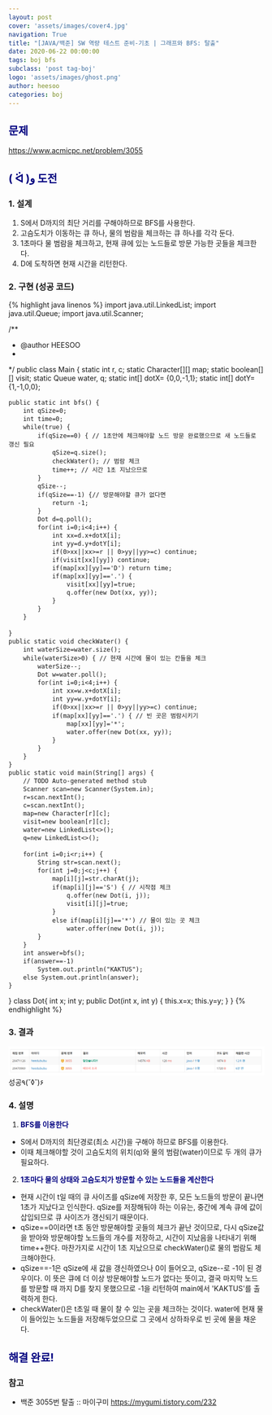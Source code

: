 ```yaml
---
layout: post
cover: 'assets/images/cover4.jpg'
navigation: True
title: "[JAVA/백준] SW 역량 테스트 준비-기초 | 그래프와 BFS: 탈출"
date: 2020-06-22 00:00:00
tags: boj bfs
subclass: 'post tag-boj'
logo: 'assets/images/ghost.png'
author: heesoo
categories: boj
---
```

## <span style="color:navy">문제</span>
<https://www.acmicpc.net/problem/3055>

## <span style="color:navy">( ᐛ )و 도전</span>

### 1. 설계
1. S에서 D까지의 최단 거리를 구해야하므로 BFS를 사용한다.
2. 고슴도치가 이동하는 큐 하나, 물의 범람을 체크하는 큐 하나를 각각 둔다.
3. 1초마다 물 범람을 체크하고, 현재 큐에 있는 노드들로 방문 가능한 곳들을 체크한다.
4. D에 도착하면 현재 시간을 리턴한다.

### 2. 구현 (성공 코드)
{% highlight java linenos %}
import java.util.LinkedList;
import java.util.Queue;
import java.util.Scanner;

/**
 * @author HEESOO
 *
 */
public class Main {
	static int r, c;
	static Character[][] map;
	static boolean[][] visit;
	static Queue<Dot> water, q;
	static int[] dotX= {0,0,-1,1};
	static int[] dotY= {1,-1,0,0};
	
	public static int bfs() {
		int qSize=0;
		int time=0;
		while(true) {
			if(qSize==0) { // 1초안에 체크해야할 노드 방문 완료했으므로 새 노드들로 갱신 필요
				qSize=q.size();
				checkWater(); // 범람 체크
				time++; // 시간 1초 지났으므로
			}
			qSize--;
			if(qSize==-1) {// 방문해야할 큐가 없다면
				return -1;
			}
			Dot d=q.poll();
			for(int i=0;i<4;i++) {
				int xx=d.x+dotX[i];
				int yy=d.y+dotY[i];
				if(0>xx||xx>=r || 0>yy||yy>=c) continue;
				if(visit[xx][yy]) continue;
				if(map[xx][yy]=='D') return time;
				if(map[xx][yy]=='.') {
					visit[xx][yy]=true;
					q.offer(new Dot(xx, yy));
				}
			}
		}
		
	}
	public static void checkWater() {
		int waterSize=water.size();
		while(waterSize>0) { // 현재 시간에 물이 있는 칸들을 체크
			waterSize--;
			Dot w=water.poll();
			for(int i=0;i<4;i++) {
				int xx=w.x+dotX[i];
				int yy=w.y+dotY[i];
				if(0>xx||xx>=r || 0>yy||yy>=c) continue;
				if(map[xx][yy]=='.') { // 빈 곳은 범람시키기
					map[xx][yy]='*';
					water.offer(new Dot(xx, yy));
				}
			}
		}
	}
	public static void main(String[] args) {
		// TODO Auto-generated method stub
		Scanner scan=new Scanner(System.in);
		r=scan.nextInt();
		c=scan.nextInt();
		map=new Character[r][c]; 
		visit=new boolean[r][c];
		water=new LinkedList<>();
		q=new LinkedList<>();
		
		for(int i=0;i<r;i++) {
			String str=scan.next();
			for(int j=0;j<c;j++) {
				map[i][j]=str.charAt(j);
				if(map[i][j]=='S') { // 시작점 체크
					q.offer(new Dot(i, j));
					visit[i][j]=true;
				}
				else if(map[i][j]=='*') // 물이 있는 곳 체크
					water.offer(new Dot(i, j));
			}
		}
		int answer=bfs();
		if(answer==-1)
			System.out.println("KAKTUS");
		else System.out.println(answer);
	}
}
class Dot{
	int x;
	int y;
	public Dot(int x, int y) {
		this.x=x;
		this.y=y;
	}
}
{% endhighlight %}

### 3. 결과
![실행결과](./assets/images/200622_1.PNG)
성공٩(˘◊˘)۶  

### 4. 설명
1. **<span style="color:navy">BFS를 이용한다</span>**
- S에서 D까지의 최단경로(최소 시간)을 구해야 하므로 BFS를 이용한다.
- 이때 체크해야할 것이 고슴도치의 위치(q)와 물의 범람(water)이므로 두 개의 큐가 필요하다.

2. **<span style="color:navy">1초마다 물의 상태와 고슴도치가 방문할 수 있는 노드들을 계산한다</span>**
- 현재 시간이 t일 때의 큐 사이즈를 qSize에 저장한 후, 모든 노드들의 방문이 끝나면 1초가 지났다고 인식한다. qSize를 저장해둬야 하는 이유는, 중간에 계속 큐에 값이 삽입되므로 큐 사이즈가 갱신되기 때문이다. 
- qSize==0이라면 t초 동안 방문해야할 곳들의 체크가 끝난 것이므로, 다시 qSize값을 받아와 방문해야할 노드들의 개수를 저장하고, 시간이 지났음을 나타내기 위해 time++한다. 마찬가지로 시간이 1초 지났으므로 checkWater()로 물의 범람도 체크해야한다.
- qSize==-1은 qSize에 새 값을 갱신하였으나 0이 들어오고, qSize--로 -1이 된 경우이다. 이 뜻은 큐에 더 이상 방문해야할 노드가 없다는 뜻이고, 결국 마지막 노드를 방문할 때 까지 D를 찾지 못했으므로 -1을 리턴하여 main에서 'KAKTUS'를 출력하게 한다.
- checkWater()은 t초일 때 물이 찰 수 있는 곳을 체크하는 것이다. water에 현재 물이 들어있는 노드들을 저장해두었으므로 그 곳에서 상하좌우로 빈 곳에 물을 채운다.

## <span style="color:navy">해결 완료!</span>

### 참고
- 백준 3055번 탈출 :: 마이구미 <https://mygumi.tistory.com/232>
